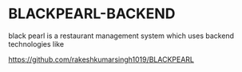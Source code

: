 # BLACKPEARL-BACKEND
black pearl  is a restaurant management system which uses backend technologies like 

https://github.com/rakeshkumarsingh1019/BLACKPEARL
